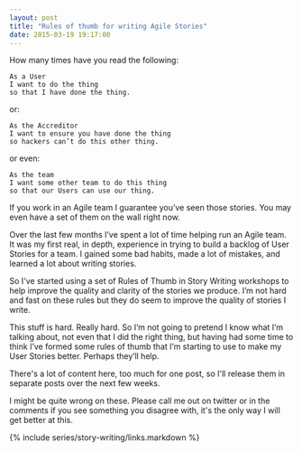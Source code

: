 ```yaml
---
layout: post
title: "Rules of thumb for writing Agile Stories"
date: 2015-03-19 19:17:00
---
```


How many times have you read the following:

    As a User
    I want to do the thing
    so that I have done the thing.

or:

    As the Accreditor
    I want to ensure you have done the thing
    so hackers can’t do this other thing.

or even:

    As the team
    I want some other team to do this thing
    so that our Users can use our thing.

If you work in an Agile team I guarantee you’ve seen those stories. You may even
have a set of them on the wall right now.

Over the last few months I’ve spent a lot of time helping run an Agile team. It
was my first real, in depth, experience in trying to build a backlog of User
Stories for a team. I gained some bad habits, made a lot of mistakes, and
learned a lot about writing stories.

So I've started using a set of Rules of Thumb in Story Writing workshops to help
improve the quality and clarity of the stories we produce. I’m not hard and fast
on these rules but they do seem to improve the quality of stories I write.

This stuff is hard. Really hard. So I’m not going to pretend I know what I’m
talking about, not even that I did the right thing, but having had some time to
think I’ve formed some rules of thumb that I’m starting to use to make my User
Stories better. Perhaps they’ll help.

There's a lot of content here, too much for one post, so I'll release them in
separate posts over the next few weeks.

I might be quite wrong on these. Please call me out on twitter or in the
comments if you see something you disagree with, it's the only way I will get
better at this.

{% include series/story-writing/links.markdown %}
